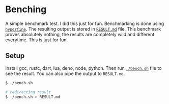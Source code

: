 # Benching

A simple benchmark test. I did this just for fun. 
Benchmarking is done using [`hyperfine`](https://github.com/sharkdp/hyperfine). The resulting output is stored in [`RESULT.md`](./RESULT.md) file. This benchmark proves absolutely nothing, the results are completely wild and different everytime. This is just for fun.

## Setup
Install gcc, rustc, dart, lua, deno, node, python. Then run [`./bench.sh`](./bench.sh) file to see the result. You can also pipe the output to `RESULT.md`.
```bash
$ ./bench.sh

# redirecting result
$ ./bench.sh > RESULT.md

```
